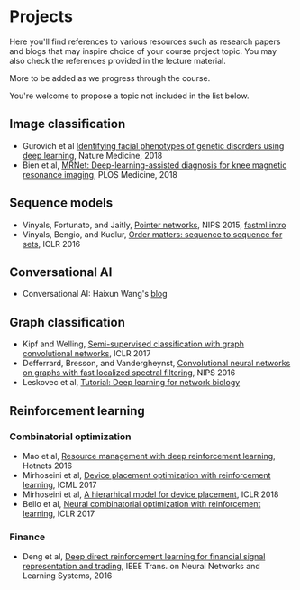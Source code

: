 # Projects

Here you'll find references to various resources such as research papers and blogs that may inspire choice of your course project topic. You may also check the references provided in the lecture material.

More to be added as we progress through the course.

You're welcome to propose a topic not included in the list below.


## Image classification

* Gurovich et al [Identifying facial phenotypes of genetic disorders using deep learning](https://www.nature.com/articles/s41591-018-0279-0?error=cookies_not_supported&code=810c6851-7b27-4402-b84d-a8fbe2a7819c), Nature Medicine, 2018
* Bien et al, [MRNet: Deep-learning-assisted diagnosis for knee magnetic resonance imaging](https://stanfordmlgroup.github.io/projects/mrnet/), PLOS Medicine, 2018


## Sequence models

* Vinyals, Fortunato, and Jaitly, [Pointer networks](https://papers.nips.cc/paper/5866-pointer-networks.pdf), NIPS 2015, [fastml intro](http://fastml.com/introduction-to-pointer-networks/)
* Vinyals, Bengio, and Kudlur, [Order matters: sequence to sequence for sets](https://arxiv.org/pdf/1511.06391.pdf), ICLR 2016

## Conversational AI
*  Conversational AI: Haixun Wang's [blog](https://medium.com/gobeyond-ai/a-reading-list-and-mini-survey-of-conversational-ai-32fceea97180)

## Graph classification
* Kipf and Welling, [Semi-supervised classification with graph convolutional networks](https://arxiv.org/pdf/1609.02907.pdf), ICLR 2017
* Defferrard, Bresson, and Vandergheynst, [Convolutional neural networks on graphs with fast localized spectral filtering](https://papers.nips.cc/paper/6081-convolutional-neural-networks-on-graphs-with-fast-localized-spectral-filtering.pdf), NIPS 2016
* Leskovec et al, [Tutorial: Deep learning for network biology](http://snap.stanford.edu/deepnetbio-ismb/) 

## Reinforcement learning

### Combinatorial optimization

* Mao et al, [Resource management with deep reinforcement learning](https://people.csail.mit.edu/alizadeh/papers/deeprm-hotnets16.pdf), Hotnets 2016
* Mirhoseini et al, [Device placement optimization with reinforcement learning](https://arxiv.org/abs/1706.04972), ICML 2017
* Mirhoseini et al, [A hierarhical model for device placement](https://openreview.net/pdf?id=Hkc-TeZ0W), ICLR 2018
* Bello et al, [Neural combinatorial optimization with reinforcement learning](https://arxiv.org/pdf/1611.09940.pdf), ICLR 2017

### Finance

* Deng et al, [Deep direct reinforcement learning for financial
signal representation and trading](http://www.cslt.org/mediawiki/images/a/aa/07407387.pdf), IEEE Trans. on Neural Networks and Learning Systems, 2016
